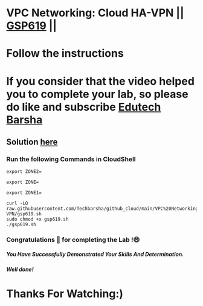 # VPC Networking: Cloud HA-VPN || [GSP619](https://www.cloudskillsboost.google/focuses/3632?parent=catalog) ||
# Follow the instructions

# If you consider that the video helped you to complete your lab, so please do like and subscribe [Edutech Barsha](https://www.youtube.com/@edutechbarsha)
## Solution [here](https://youtu.be/2MtpsN8tRvo)

### Run the following Commands in CloudShell

```
export ZONE2=

export ZONE=

export ZONE1=

curl -LO raw.githubusercontent.com/Techbarsha/github_cloud/main/VPC%20Networking%3A%20Cloud%20HA-VPN/gsp619.sh
sudo chmod +x gsp619.sh
./gsp619.sh
```

### Congratulations 🎉 for completing the Lab !😄

##### *You Have Successfully Demonstrated Your Skills And Determination.*

#### *Well done!*

# Thanks For Watching:)

